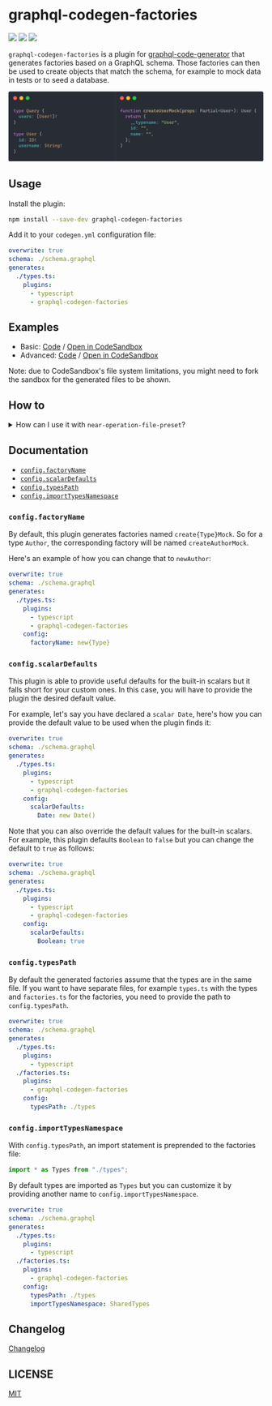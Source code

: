 # graphql-codegen-factories

![](https://img.shields.io/github/license/zhouzi/graphql-codegen-factories?style=for-the-badge) ![](https://img.shields.io/github/workflow/status/zhouzi/graphql-codegen-factories/CI/main?style=for-the-badge) ![](https://img.shields.io/npm/v/graphql-codegen-factories?style=for-the-badge)

`graphql-codegen-factories` is a plugin for [graphql-code-generator](https://www.graphql-code-generator.com/) that generates factories based on a GraphQL schema. Those factories can then be used to create objects that match the schema, for example to mock data in tests or to seed a database.

![](./example.png)

## Usage

Install the plugin:

```sh
npm install --save-dev graphql-codegen-factories
```

Add it to your `codegen.yml` configuration file:

```yml
overwrite: true
schema: ./schema.graphql
generates:
  ./types.ts:
    plugins:
      - typescript
      - graphql-codegen-factories
```

## Examples

- Basic: [Code](./examples/basic) / [Open in CodeSandbox](https://codesandbox.io/s/github/zhouzi/graphql-codegen-factories/tree/main/examples/basic?file=/src/schema.graphql)
- Advanced: [Code](./examples/advanced) / [Open in CodeSandbox](https://codesandbox.io/s/github/zhouzi/graphql-codegen-factories/tree/main/examples/advanced?file=/src/schema.graphql)

Note: due to CodeSandbox's file system limitations, you might need to fork the sandbox for the generated files to be shown.

## How to

<details>
<summary>How can I use it with <code>near-operation-file-preset</code>?</summary>

By default the plugin only generates factories based on the schema. To generate factories for operations, you need to use the `graphql-codegen-factories/operations` entry point.

```yml
overwrite: true
schema: ./schema.graphql
documents: ./src/**/*.graphql
generates:
  ./src/types.ts:
    plugins:
      - typescript
      - graphql-codegen-factories
  ./src/:
    preset: near-operation-file
    presetConfig:
      extension: .generated.ts
      baseTypesPath: types.ts
    plugins:
      - typescript-operations
      - graphql-codegen-factories/operations
```

</details>

## Documentation

- [`config.factoryName`](#configfactoryName)
- [`config.scalarDefaults`](#configscalarDefaults)
- [`config.typesPath`](#typesPath)
- [`config.importTypesNamespace`](#importTypesNamespace)

### `config.factoryName`

By default, this plugin generates factories named `create{Type}Mock`.
So for a type `Author`, the corresponding factory will be named `createAuthorMock`.

Here's an example of how you can change that to `newAuthor`:

```yml
overwrite: true
schema: ./schema.graphql
generates:
  ./types.ts:
    plugins:
      - typescript
      - graphql-codegen-factories
    config:
      factoryName: new{Type}
```

### `config.scalarDefaults`

This plugin is able to provide useful defaults for the built-in scalars but it falls short for your custom ones.
In this case, you will have to provide the plugin the desired default value.

For example, let's say you have declared a `scalar Date`, here's how you can provide the default value to be used when the plugin finds it:

```yml
overwrite: true
schema: ./schema.graphql
generates:
  ./types.ts:
    plugins:
      - typescript
      - graphql-codegen-factories
    config:
      scalarDefaults:
        Date: new Date()
```

Note that you can also override the default values for the built-in scalars.
For example, this plugin defaults `Boolean` to `false` but you can change the default to `true` as follows:

```yml
overwrite: true
schema: ./schema.graphql
generates:
  ./types.ts:
    plugins:
      - typescript
      - graphql-codegen-factories
    config:
      scalarDefaults:
        Boolean: true
```

### `config.typesPath`

By default the generated factories assume that the types are in the same file. If you want to have separate files, for example `types.ts` with the types and `factories.ts` for the factories, you need to provide the path to `config.typesPath`.

```yml
overwrite: true
schema: ./schema.graphql
generates:
  ./types.ts:
    plugins:
      - typescript
  ./factories.ts:
    plugins:
      - graphql-codegen-factories
    config:
      typesPath: ./types
```

### `config.importTypesNamespace`

With `config.typesPath`, an import statement is preprended to the factories file:

```typescript
import * as Types from "./types";
```

By default types are imported as `Types` but you can customize it by providing another name to `config.importTypesNamespace`.

```yml
overwrite: true
schema: ./schema.graphql
generates:
  ./types.ts:
    plugins:
      - typescript
  ./factories.ts:
    plugins:
      - graphql-codegen-factories
    config:
      typesPath: ./types
      importTypesNamespace: SharedTypes
```

## Changelog

[Changelog](./changelog.md)

## LICENSE

[MIT](./license)
